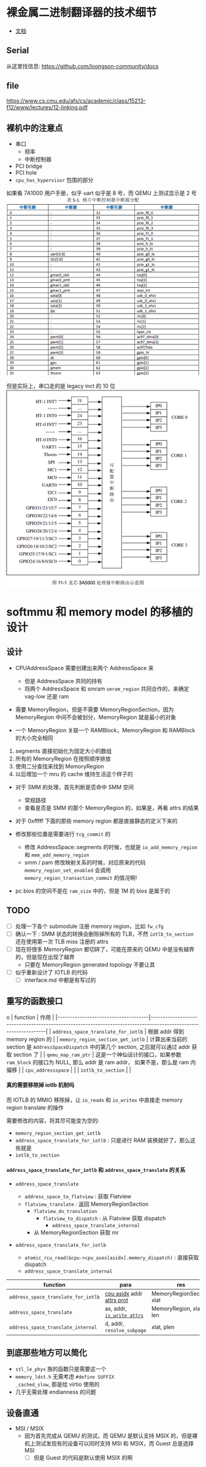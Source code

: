 # 裸金属二进制翻译器的技术细节

- [文档](https://loongson.github.io/LoongArch-Documentation/README-CN.html)

## Serial
从这里找信息:
https://github.com/loongson-community/docs

## file
https://www.cs.cmu.edu/afs/cs/academic/class/15213-f12/www/lectures/12-linking.pdf

## 裸机中的注意点
- 串口
  - 频率
  - 中断控制器
- PCI bridge
- PCI hole
- `cpu_has_hypervisor` 包围的部分

如果看 7A1000 用户手册，似乎 uart 似乎是 8 号，而 QEMU 上测试显示是 2 号
![](./7a1000-usermanual/table-5-1.png)

但是实际上，串口走的是 legacy inct 的 10 位
![](./3a5000-usermanual/fig-11-1.png)

# softmmu 和 memory model 的移植的设计

## 设计
- CPUAddressSpace 需要创建出来两个 AddressSpace 来
  - 但是 AddressSpace 共同的持有
  - 将两个 AddressSpace 和 smram `smram_region` 共同合作的，来确定 vag-low 还是 ram

- 需要 MemoryRegion，但是不需要 MemoryRegionSection，因为 MemoryRegion 中间不会被划分，MemoryRegion 就是最小的对象
- 一个 MemoryRegion 关联一个 RAMBlock，MemoryRegion 和 RAMBlock 的大小完全相同

1. segments 直接初始化为固定大小的数组
2. 所有的 MemoryRegion 在按照顺序排放
3. 使用二分查找来找到 MemoryRegion
4. 以后增加一个 mru 的 cache 维持生活这个样子的

- 对于 SMM 的处理，首先判断是否命中 SMM 空间
  - 常规路径
  - 查看是否是 SMM 的那个 MemoryRegion 的，如果是，再看 attrs 的结果

- 对于 0xfffff 下面的那些 memory region 都是直接静态的定义下来的

- 修改那些位置是需要进行 `tcg_commit` 的
  - 修改 AddressSpace::segments 的时候，也就是 `io_add_memory_region` 和 `mem_add_memory_region`
  - smm / pam 修改映射关系的时候，对应原来的代码  `memory_region_set_enabled` 会调用 `memory_region_transaction_commit` 的情况啊!

- pc.bios 的空间不是在 `ram_size` 中的，但是 1M 的 bios 是属于的

## TODO
- [ ] 处理一下各个 submodule 注册 memory region，比如 `fw_cfg`
- [ ] 确认一下 : SMM 状态的转换会删除掉所有的 TLB，不然 `iotlb_to_section` 还在使用第一次 TLB miss 注册的 attrs
- [ ] 现在将很多 MemoryRegion 都切碎了，可能在原来的 QEMU 中是没有越界的，但是现在出现了越界
  - 只要在 MemoryRegion generated topology 不要让其
- [ ] 似乎重新设计了 IOTLB 的代码
  - [ ] interface.md 中都是有写过的

## 重写的函数接口
o
| function                            | 作用                                                                                                            |
|-------------------------------------|-----------------------------------------------------------------------------------------------------------------|
| `address_space_translate_for_iotlb` | 根据 addr 得到 memory region 的                                                                                 |
| `memory_region_section_get_iotlb`   | 计算出来当前的 section 是 `AddressSpaceDispatch` 中的第几个 section, 之后就可以通过 addr 获取 section 了        |
| `qemu_map_ram_ptr`                  | 这是一个神仙设计的接口，如果参数 `ram_block` 的接口为 NULL, 那么 addr 是 ram addr， 如果不是，那么是 ram 内偏移 |
| `cpu_addressspace`                  |                                                                                                                 |
| `iotlb_to_section`                  |                                                                                                                 |

#### 真的需要移除掉 iotlb 机制吗
而 IOTLB 的 MMIO 移除掉，让 `io_readx` 和 `io_writex` 中直接走 memory region translate 的操作

需要修改的内容，将其尽可能变为空的:
- `memory_region_section_get_iotlb`
- `address_space_translate_for_iotlb` : 只是进行 RAM 装换就好了，那么这些就是
- `iotlb_to_section`

#### `address_space_translate_for_iotlb` 和 `address_space_translate` 的关系
- `address_space_translate`
  - `address_space_to_flatview` : 获取 Flatview
  - `flatview_translate` : 返回 MemoryRegionSection
    - `flatview_do_translation`
      - `flatview_to_dispatch` : 从 Flatview 获取 dispatch
        - `address_space_translate_internal`
    - 从 MemoryRegionSection 获取 mr

- `address_space_translate_for_iotlb`
  - `atomic_rcu_read(&cpu->cpu_ases[asidx].memory_dispatch)` : 直接获取 dispatch
  - `address_space_translate_internal`

| function                            | para                                            | res                       |
|-------------------------------------|-------------------------------------------------|---------------------------|
| `address_space_translate_for_iotlb` | [cpu asidx](获取地址) addr [attrs prot](没用的) | MemoryRegionSection, xlat |
| `address_space_translate`           | as, addr, [`is_write attrs`](没用的)            | MemoryRegion, xlat, len   |
| `address_space_translate_internal`  | d, addr, `resolve_subpage`                      | xlat, plen                |


## 到底那些地方可以简化
- `stl_le_phys` 族的函数只是需要这一个
- `memory_ldst.h` 无需考虑 `#define SUFFIX                   _cached_slow`, 那是给 virtio 使用的
- 几乎无需处理 endianness 的问题

## 设备直通
- MSI / MSIX
  - 因为首先完成从 QEMU 的测试，而 QEMU 是默认支持 MSIX 的，但是裸机上测试发现有的设备可以同时支持 MSI 和 MSIX，而 Guest 总是选择 MSI
    - [ ] 但是 Guest 的代码是默认使用 MSIX 的啊
